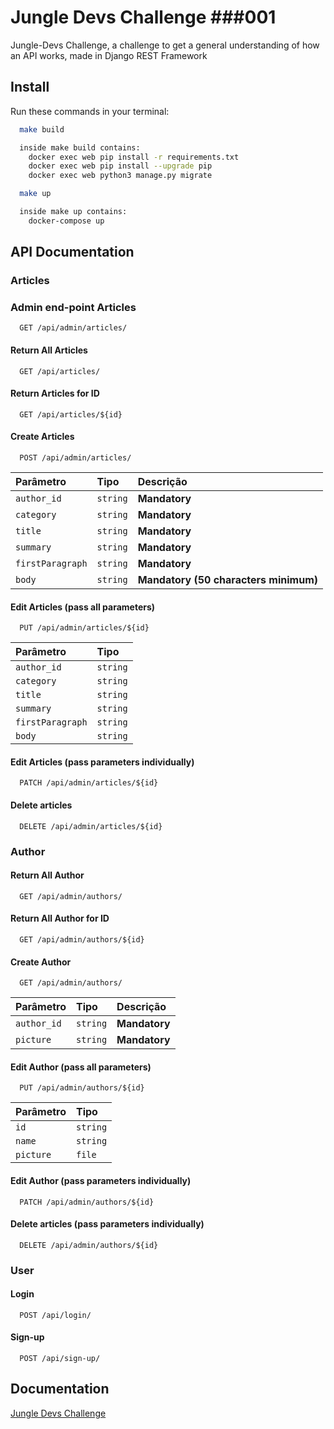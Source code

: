 # Jungle Devs Challenge ###001


Jungle-Devs Challenge, a challenge to get a general understanding of how an API works, made in Django REST Framework
## Install


Run these commands in your terminal:

```bash
  make build

  inside make build contains:
  	docker exec web pip install -r requirements.txt
	docker exec web pip install --upgrade pip
	docker exec web python3 manage.py migrate
```


```bash
  make up

  inside make up contains:
  	docker-compose up
```



    
## API Documentation

### Articles ### 


### Admin end-point Articles 

```http
  GET /api/admin/articles/
```


#### Return All Articles

```http
  GET /api/articles/
```


#### Return Articles for ID

```http
  GET /api/articles/${id}
```
#### Create Articles

```http
  POST /api/admin/articles/
```

| Parâmetro   | Tipo       | Descrição                           |
| :---------- | :--------- | :---------------------------------- |
| `author_id` | `string` | **Mandatory**|
| `category` | `string` | **Mandatory**|
| `title` | `string` | **Mandatory** |
| `summary` | `string` | **Mandatory** |
| `firstParagraph` | `string` | **Mandatory** |
| `body` | `string` | **Mandatory (50 characters minimum)**|

#### Edit Articles (pass all parameters)

```http
  PUT /api/admin/articles/${id}
```

| Parâmetro   | Tipo       | 
| :---------- | :--------- | 
| `author_id` | `string` | 
| `category` | `string` |
| `title` | `string` |
| `summary` | `string` | 
| `firstParagraph` | `string` |
| `body` | `string` | 

#### Edit Articles (pass parameters individually)

```http
  PATCH /api/admin/articles/${id}
```

#### Delete articles 

```http
  DELETE /api/admin/articles/${id}
```

### Author 

#### Return All Author

```http
  GET /api/admin/authors/
```

#### Return All Author for ID

```http
  GET /api/admin/authors/${id}
```


#### Create Author

```http
  GET /api/admin/authors/
```
| Parâmetro   | Tipo       | Descrição                           |
| :---------- | :--------- | :---------------------------------- |
| `author_id` | `string` | **Mandatory**|
| `picture` | `string` | **Mandatory**|



#### Edit Author (pass all parameters)

```http
  PUT /api/admin/authors/${id}
```

| Parâmetro   | Tipo       | 
| :---------- | :--------- | 
| `id` | `string` | 
| `name` | `string` |
| `picture` | `file` |


#### Edit Author (pass parameters individually)

```http
  PATCH /api/admin/authors/${id}
```

#### Delete articles (pass parameters individually)

```http
  DELETE /api/admin/authors/${id}
  ```

### User 

#### Login

```http
  POST /api/login/
```

#### Sign-up

```http
  POST /api/sign-up/
  ```


































## Documentation 

[Jungle Devs Challenge](https://github.com/JungleDevs/django-challenge-001)

